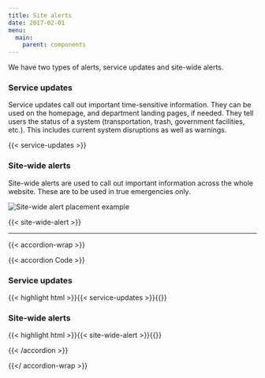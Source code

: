 ```yaml
---
title: Site alerts
date: 2017-02-01
menu:
  main:
    parent: components
---
```


We have two types of alerts, service updates and site-wide alerts.

### Service updates
Service updates call out important time-sensitive information. They can be used on the homepage, and department landing pages, if needed. They tell users the status of a system (transportation, trash, government facilities, etc.). This includes current system disruptions as well as warnings.

{{< service-updates >}}

### Site-wide alerts
Site-wide alerts are used to call out important information across the whole website. These are to be used in true emergencies only.

![Site-wide alert placement example](/standards-docs/img/components/site-wide-alert-example.jpg)

{{< site-wide-alert >}}

---

{{< accordion-wrap >}}

{{< accordion Code >}}
  <h3>Service updates</h3>
  {{< highlight html >}}{{< service-updates >}}{{</ highlight >}}

  <h3>Site-wide alerts</h3>
  {{< highlight html >}}{{< site-wide-alert >}}{{</ highlight >}}

{{< /accordion >}}

{{</ accordion-wrap >}}
